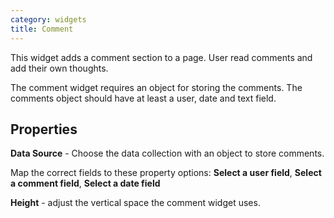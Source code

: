 ```yaml
---
category: widgets
title: Comment
---
```


This widget adds a comment section to a page. User read comments and add their own thoughts.

The comment widget requires an object for storing the comments. The comments object should have at least a user, date and text field.

## Properties

**Data Source** - Choose the data collection with an object to store comments.

Map the correct fields to these property options:
**Select a user field**, **Select a comment field**, **Select a date field**

**Height** - adjust the vertical space the comment widget uses.
